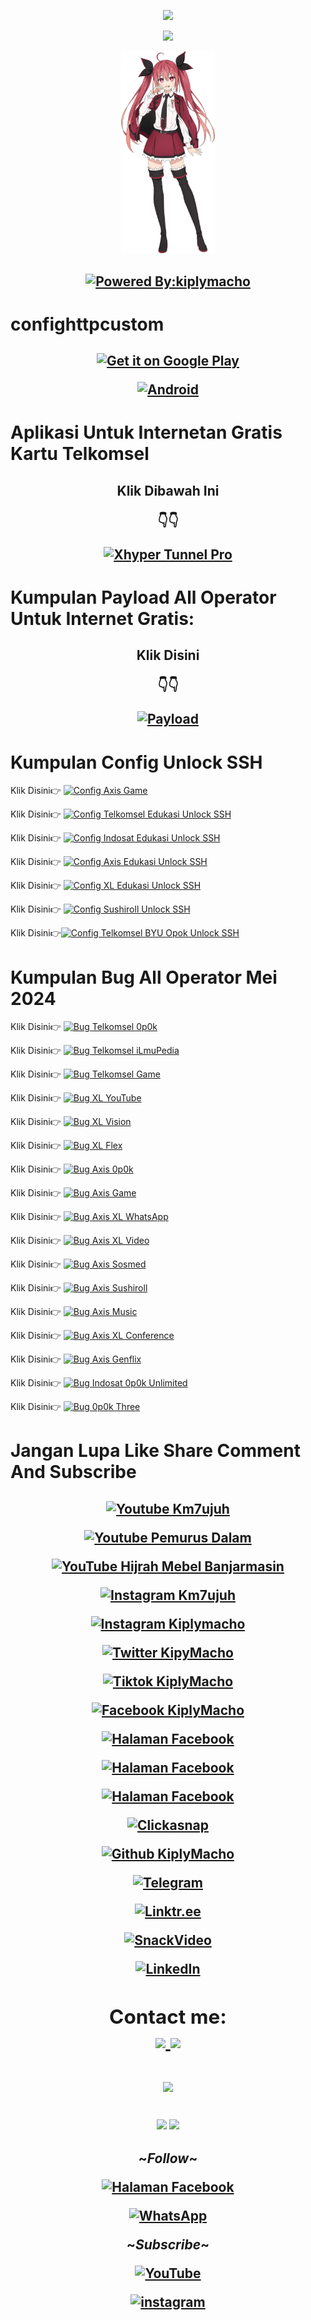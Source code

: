 <p align="center">
<img src="https://readme-typing-svg.herokuapp.com?color=%2336BCF7&center=true&vCenter=true&lines=Channel+YouTube+@km7ujuh" />
</p>

<p align="center">
<img src="https://readme-typing-svg.herokuapp.com?color=%2336BCF7&center=true&vCenter=true&lines=K+I+P+L+Y+M+A+C+H+O" />
</p>

<p align='center'><a href="https://api.daily.dev/get?r=fisabiliyusri"><img src="https://raw.githubusercontent.com/fisabiliyusri/.github/main/kotori2.png?r=82s" width="150" alt="Hayuk"/></a></p>

<h2 align="center">
 
[![Powered By:kiplymacho](https://img.shields.io/badge/PoweredBy:kiplymacho-7%2B-blue.svg?style=flat)](http://linktr.ee/kiplymacho)

# confighttpcustom
<h2 align="center">

<a href="https://play.google.com/store/apps/details?id=xyz.easypro.httpcustom">
<img alt="Get it on Google Play" src="https://play.google.com/intl/en_us/badges/images/generic/en_badge_web_generic.png" width="165" height="64" />
</a>

[![Android](https://img.shields.io/badge/Android-15-yellow.svg?style=flat)](https://developer.android.com/about/versions/14?hl=id)

# Aplikasi Untuk Internetan Gratis Kartu Telkomsel

<h2 align="center">

Klik Dibawah Ini

👇👇
 
[![Xhyper Tunnel Pro](https://img.shields.io/badge/XhyperTunnelPro-100-yellow.svg?style=flat)](https://sfile.mobi/7SMATlKVVem)

# Kumpulan Payload All Operator Untuk Internet Gratis:
<h2 align="center">

Klik Disini

👇👇

[![Payload](https://img.shields.io/badge/Payload-7%2B-yellow.svg?style=flat)](https://sfile.mobi/80aBinxFscu)

# Kumpulan Config Unlock SSH

Klik Disini👉
[![Config Axis Game](https://img.shields.io/badge/ConfigAxisGame-7%2B-blue.svg?style=flat)](https://youtu.be/9TITdO2-UfU)

Klik Disini👉
[![Config Telkomsel Edukasi Unlock SSH](https://img.shields.io/badge/ConfigTelkomselEdukasiUnlockSSH-9%2B-blue.svg?style=flat)](https://youtu.be/OQJfKepO4hU)

Klik Disini👉
[![Config Indosat Edukasi Unlock SSH](https://img.shields.io/badge/ConfigIndosatEdukasiUnlockSSH-11%2B-blue.svg?style=flat)](https://youtu.be/HBC9i9z75QA)

Klik Disini👉
[![Config Axis Edukasi Unlock SSH](https://img.shields.io/badge/ConfigAxisEdukasiUnlockSSH-17%2B-blue.svg?style=flat)](https://youtu.be/d6chn5vTzZE)

Klik Disini👉
[![Config XL Edukasi Unlock SSH](https://img.shields.io/badge/ConfigXLEdukasiUnlockSSH-33%2B-blue.svg?style=flat)](https://youtu.be/ljJVO5bPtYg)

Klik Disini👉
[![Config Sushiroll Unlock SSH](https://img.shields.io/badge/ConfigSushirollUnlockSSH-15%2B-blue.svg?style=flat)](https://youtu.be/R-rBfhBbm1M)

Klik Disini👉[![Config Telkomsel BYU Opok Unlock SSH](https://img.shields.io/badge/ConfigTelkomselByuOpokUnlockSSH-9%2B-blue.svg?style=flat)](https://youtu.be/u8Y9cLIhTLs)

# Kumpulan Bug All Operator Mei 2024

Klik Disini👉
[![Bug Telkomsel 0p0k](https://img.shields.io/badge/BugTelkomsel0p0k-11%2B-yellow.svg?style=flat)](https://sfile.mobi/bsoBOcDQqs7)

Klik Disini👉
[![Bug Telkomsel iLmuPedia](https://img.shields.io/badge/BugTelkomseliLmuOedia-13%2B-yellow.svg?style=flat)](https://sfile.mobi/1zgwntqWziZ)

Klik Disini👉
[![Bug Telkomsel Game](https://img.shields.io/badge/BugTelkomselGame-17%2B-yellow.svg?style=flat)](https://sfile.mobi/aK4BrQxzTaX)

Klik Disini👉
[![Bug XL YouTube](https://img.shields.io/badge/BugXLYouTube-15%2B-yellow.svg?style=flat)](https://sfile.mobi/5CqyCF0fXqN)

Klik Disini👉
[![Bug XL Vision](https://img.shields.io/badge/BugXLVision-5%2B-yellow.svg?style=flat)](https://sfile.mobi/4MIyahZ5Uc9)

Klik Disini👉
[![Bug XL Flex](https://img.shields.io/badge/BugXLFlex-3%2B-yellow.svg?style=flat)](https://sfile.mobi/6zwz9Ox0EEE)

Klik Disini👉
[![Bug Axis 0p0k](https://img.shields.io/badge/BugAxis0p0k-5%2B-yellow.svg?style=flat)](https://sfile.mobi/9UmB4A4oiQD)

Klik Disini👉
[![Bug Axis Game](https://img.shields.io/badge/BugAxisGame-17%2B-yellow.svg?style=flat)](https://sfile.mobi/87yA4aWGEoD)

Klik Disini👉
[![Bug Axis XL WhatsApp](https://img.shields.io/badge/BugAxisXLWhatsApp-3%2B-yellow.svg?style=flat)](https://sfile.mobi/3tsxrXpcWsI)

Klik Disini👉
[![Bug Axis XL Video](https://img.shields.io/badge/BugAxisXLVideo-2%2B-yellow.svg?style=flat)](https://sfile.mobi/9FAASyeBgII)

Klik Disini👉
[![Bug Axis Sosmed](https://img.shields.io/badge/BugAxisSosmed-1%2B-yellow.svg?style=flat)](https://sfile.mobi/2oYwS8lXnqh)

Klik Disini👉
[![Bug Axis Sushiroll](https://img.shields.io/badge/BugAxisSushiroll-7%2B-yellow.svg?style=flat)](https://sfile.mobi/734zt7u8daF)

Klik Disini👉
[![Bug Axis Music](https://img.shields.io/badge/BugAxisMusic-3%2B-yellow.svg?style=flat)](https://sfile.mobi/aCGBqAl8S4r)

Klik Disini👉
[![Bug Axis XL Conference](https://img.shields.io/badge/BugAxisXLConference-1%2B-yellow.svg?style=flat)](https://sfile.mobi/7hQzAKqYHCw)

Klik Disini👉
[![Bug Axis Genflix](https://img.shields.io/badge/BugAxisGenflix-4%2B-yellow.svg?style=flat)](https://sfile.mobi/8tIAfSK5R6g)

Klik Disini👉
[![Bug Indosat 0p0k Unlimited](https://img.shields.io/badge/BugIndosat0p0kUnlimited-8%2B-yellow.svg?style=flat)](https://sfile.mobi/4qym6uHsreO)

Klik Disini👉
[![Bug 0p0k Three](https://img.shields.io/badge/Bug0p0kThree-3%2B-yellow.svg?style=flat)](https://sfile.mobi/7pezDASeycJ)

# Jangan Lupa Like Share Comment And Subscribe

<h2 align="center">

[![Youtube Km7ujuh](https://img.shields.io/badge/YouTubeKm7ujuh-200%2B-yellow.svg?style=flat)](https://www.youtube.com/@km7ujuh)


[![Youtube Pemurus Dalam](https://img.shields.io/badge/YouTubePemurusDalam-7%2B-yellow.svg?style=flat)](https://www.youtube.com/@pemurusdalam)

[![YouTube Hijrah Mebel Banjarmasin](https://img.shields.io/badge/YouTubeHijrahMebelBanjarmasin-6%2B-yellow.svg?style=flat)](https://www.youtube.com/@hijrahmebelbanjarmasin)

[![Instagram Km7ujuh](https://img.shields.io/badge/InstagramKm7ujuh-65%2B-yellow.svg?style=flat)](https://www.instagram.com/km7ujuh)

[![Instagram Kiplymacho](https://img.shields.io/badge/InstagramKiplymacho-2K%2B-yellow.svg?style=flat)](https://www.instagram.com/kiplymacho)

[![Twitter KipyMacho](https://img.shields.io/badge/TwitterKiplyMacho-350%2B-yellow.svg?style=flat)](https://www.twitter.com/kiplymacho)
  
[![Tiktok KiplyMacho](https://img.shields.io/badge/TiktokKiplyMacho-80%2B-yellow.svg?style=flat)](https://www.tiktok.com/@kiplymacho)

[![Facebook KiplyMacho](https://img.shields.io/badge/FacebookKiplyMacho-199%2B-yellow.svg?style=flat)](https://www.facebook.com/g1g1n1n0)

[![Halaman Facebook](https://img.shields.io/badge/HalamanFacebook-7K%2B-yellow.svg?style=flat)](https://www.facebook.com/httpcustomkiplymacho)
  
[![Halaman Facebook](https://img.shields.io/badge/HalamanFacebook-111%2B-yellow.svg?style=flat)](https://www.facebook.com/profile.php?id=100063772334951)

[![Halaman Facebook](https://img.shields.io/badge/HalamanFacebook-99%2B-yellow.svg?style=flat)](https://www.facebook.com/profile.php?id=100088881661437)
  
[![Clickasnap](https://img.shields.io/badge/Clickasnap-9%2B-yellow.svg?style=flat)](https://www.clickasnap.com/kiplymacho)
  
[![Github KiplyMacho](https://img.shields.io/badge/GithubKiplyMacho-7%2B-yellow.svg?style=flat)](https://github.com/kiplymacho)

[![Telegram](https://img.shields.io/badge/Telegram-77%2B-yellow.svg?style=flat)](http://t.me/confighttpcustomkiplymacho)
  
[![Linktr.ee](https://img.shields.io/badge/Linktr.ee-999%2B-yellow.svg?style=flat)](https://linktr.ee/kiplymacho)
  
[![SnackVideo](https://img.shields.io/badge/SnackVideo-800%2B-yellow.svg?style=flat)](https://sck.io/u/@giginino/M7jpGo4O)

[![LinkedIn](https://img.shields.io/badge/LinkedIn-80%2B-yellow.svg?style=flat)](http://www.linkedin.com/in/kiplymacho)

</p>
<div height='45' align="center">
<h2>Contact me: <br>
<a href="https://github.com/kiplymacho"> <img src="https://cdn.jsdelivr.net/npm/simple-icons@3.0.1/icons/github.svg" height='50'> </a>
<a href="https://facebook.com/kiplymachobanjar"> <img src="https://cdn.jsdelivr.net/npm/simple-icons@3.0.1/icons/facebook.svg" height='50'> </a>

<a href="https://paypal.me/kiplymacho"> <img src="https://cdn.trakteer.id/images/embed/trbtn-red-6.png" height='50'> </a>
</h2>
</div>
<h2 align="center">
<img height=150 src="https://github-readme-stats.vercel.app/api/top-langs/?username=kiplymacho&layout=compact&theme=dark">
<img height=150 src="https://github-readme-stats.vercel.app/api?username=kiplymacho&count_private=true&show_icons=true&theme=dark">
 
<h2 align="center">

~_Follow_~

[![Halaman Facebook](https://img.shields.io/badge/HalamanFacebook-200%2B-yellow.svg?style=flat)](https://www.facebook.com/httpcustomkiplymacho/)

[![WhatsApp](https://img.shields.io/badge/WhatsApp-400%2B-yellow.svg?style=flat)](https://wa.me/6285182393001)

~_Subscribe_~

[![YouTube](https://img.shields.io/badge/YouTube-200%2B-yellow.svg?style=flat)](https://www.youtube.com/@km7ujuh)

[![instagram](https://img.shields.io/badge/Instagram-2K%2B-yellow.svg?style=flat)](https://instagram.com/kiplymacho)
